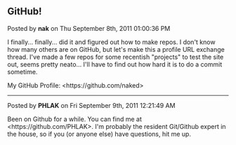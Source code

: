 ## GitHub!
Posted by **nak** on Thu September 8th, 2011 01:00:36 PM

I finally... finally... did it and figured out how to make repos.  I don't know how many others are on GitHub, but let's make this a profile URL exchange thread.  I've made a few repos for some recentish &quot;projects&quot; to test the site out, seems pretty neato... I'll have to find out how hard it is to do a commit sometime.

My GitHub Profile: <https&#58;//github&#46;com/naked>

--------------------------------------------------------------------------------

Posted by **PHLAK** on Fri September 9th, 2011 12:21:49 AM

Been on Github for a while.  You can find me at <https&#58;//github&#46;com/PHLAK>. I'm probably the resident Git/Github expert in the house, so if you (or anyone else) have questions, hit me up.
